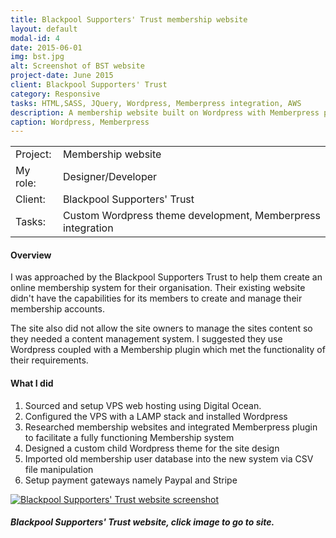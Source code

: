 ```yaml
---
title: Blackpool Supporters' Trust membership website
layout: default
modal-id: 4
date: 2015-06-01
img: bst.jpg
alt: Screenshot of BST website
project-date: June 2015
client: Blackpool Supporters' Trust
category: Responsive
tasks: HTML,SASS, JQuery, Wordpress, Memberpress integration, AWS
description: A membership website built on Wordpress with Memberpress plugin and custom theme design. 
caption: Wordpress, Memberpress
---  
```



<table class="overview cols">
  <tr>
    <td>Project:</td>
    <td>Membership website</td>  
  </tr>  
  <tr>
    <td>My role:</td>
    <td>Designer/Developer</td>
  </tr> 
  <tr>
    <td>Client:</td>
    <td>Blackpool Supporters' Trust</td>  
  </tr> 
  <tr>
    <td>Tasks:</td>
    <td>Custom Wordpress theme development, Memberpress integration </td>
  </tr> 
</table>

#### Overview

I was approached by the Blackpool Supporters Trust to help them create an online membership system for their organisation.  Their existing website didn't have the capabilities for its members to create and manage their membership accounts.  

The site also did not allow the site owners to manage the sites content so they needed a content management system.  I suggested they use Wordpress coupled with a Membership plugin which met the functionality of their requirements.  

#### What I did

1. Sourced and setup VPS web hosting using Digital Ocean.  
2. Configured the VPS with a LAMP stack and installed Wordpress
3. Researched membership websites and integrated Memberpress plugin to facilitate a fully functioning Membership system 
4. Designed a custom child Wordpress theme for the site design
5. Imported old membership user database into the new system via CSV file manipulation 
6. Setup payment gateways namely Paypal and Stripe

<div class="no-margin"><a href="http://www.blackpoolsupporterstrust.com"><img src="/img/bst-thumb.jpg" alt="Blackpool Supporters' Trust website screenshot" /></a></div>

##### Blackpool Supporters' Trust website, click image to go to site.







